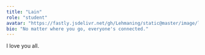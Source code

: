 ```yaml
---
title: "Lain"
role: "student"
avatar: "https://fastly.jsdelivr.net/gh/Lehmaning/static@master/image/lain/lain-smile-sunset.png"
bio: "No matter where you go, everyone's connected."
---
```


I love you all.
